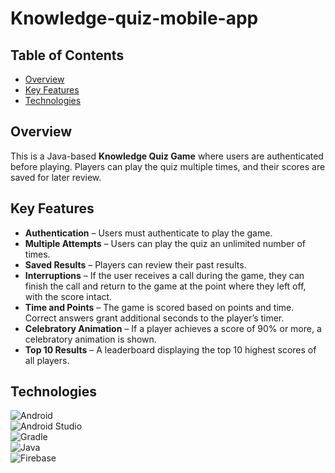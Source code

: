 # Knowledge-quiz-mobile-app

## **Table of Contents**  
- [Overview](#overview)  
- [Key Features](#key-features)    
- [Technologies](#technologies)
  
## **Overview**
This is a Java-based <strong>Knowledge Quiz Game</strong> where users are authenticated before playing. Players can play the quiz multiple times, and their scores are saved for later review.

## **Key Features**
- <strong>Authentication</strong> – Users must authenticate to play the game.
- <strong>Multiple Attempts</strong> – Users can play the quiz an unlimited number of times.
- <strong>Saved Results</strong> – Players can review their past results.
- <strong>Interruptions</strong> – If the user receives a call during the game, they can finish the call and return to the game at the point where they left off, with the score intact.
- <strong>Time and Points</strong> – The game is scored based on points and time. Correct answers grant additional seconds to the player’s timer.
- <strong>Celebratory Animation</strong> – If a player achieves a score of 90% or more, a celebratory animation is shown.
- <strong>Top 10 Results</strong> – A leaderboard displaying the top 10 highest scores of all players.
  
## **Technologies**  

![Android](https://img.shields.io/badge/Android-3DDC84?style=for-the-badge&logo=android&logoColor=white)  
![Android Studio](https://img.shields.io/badge/Android%20Studio-3DDC84?style=for-the-badge&logo=android-studio&logoColor=white)  
![Gradle](https://img.shields.io/badge/Gradle-02303A?style=for-the-badge&logo=gradle&logoColor=white)  
![Java](https://img.shields.io/badge/Java-ED8B00?style=for-the-badge&logo=openjdk&logoColor=white)  
![Firebase](https://img.shields.io/badge/Firebase-FFCA28?style=for-the-badge&logo=firebase&logoColor=black)  
